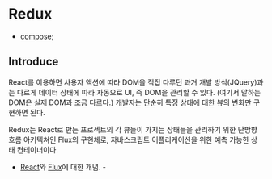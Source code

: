 # Redux

- [compose](./compose.md);

## Introduce
React를 이용하면 사용자 액션에 따라 DOM을 직접 다루던 과거 개발 방식(JQuery)과는 다르게 데이터 상태에 따라 자동으로 UI, 즉 DOM을 관리할 수 있다.
(여기서 말하는 DOM은 실제 DOM과 조금 다르다.) 개발자는 단순히 특정 상태에 대한 뷰의 변화만 구현하면 된다.

Redux는 React로 만든 프로젝트의 각 뷰들이 가지는 상태들을 관리하기 위한 단방향 흐름 아키텍쳐인 Flux의 구현체로, 자바스크립트 어플리케이션을 위한 예측 가능한 상태 컨테이너이다.

- [React](../React/README.md)와 [Flux](../React/flux.md)에 대한 개념. -
